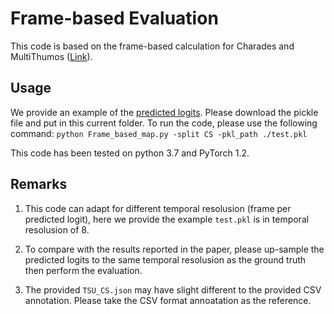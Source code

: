 # Frame-based Evaluation

This code is based on the frame-based calculation for Charades and MultiThumos ([Link](https://github.com/piergiaj/super-events-cvpr18/blob/master/apmeter.py)).

## Usage 
We provide an example of the [predicted logits](https://mybox.inria.fr/f/a6f4469d3e324c7398ef/?dl=1). Please download the pickle file and put in this current folder. To run the code, please use the following command: ```python Frame_based_map.py -split CS -pkl_path ./test.pkl```

This code has been tested on python 3.7 and PyTorch 1.2.

## Remarks
1. This code can adapt for different temporal resolusion (frame per predicted logit), here we provide the example ```test.pkl``` is in temporal resolusion of 8. 

2. To compare with the results reported in the paper, please up-sample the predicted logits to the same temporal resolusion as the ground truth then perform the evaluation. 

3. The provided ```TSU_CS.json``` may have slight different to the provided CSV annotation. Please take the CSV format annoatation as the reference. 

